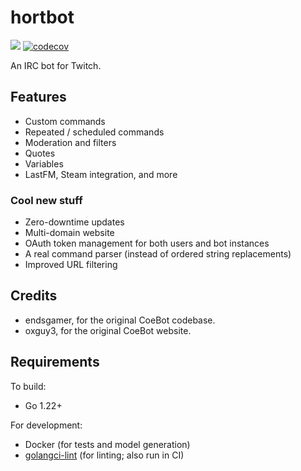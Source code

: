 # hortbot

[![](https://github.com/hortbot/hortbot/workflows/CI/badge.svg?branch=master)](https://github.com/hortbot/hortbot/actions?query=workflow%3ACI+branch%3Amaster)
[![codecov](https://codecov.io/gh/hortbot/hortbot/branch/master/graph/badge.svg)](https://codecov.io/gh/hortbot/hortbot)

An IRC bot for Twitch.

## Features

-   Custom commands
-   Repeated / scheduled commands
-   Moderation and filters
-   Quotes
-   Variables
-   LastFM, Steam integration, and more

### Cool new stuff

-   Zero-downtime updates
-   Multi-domain website
-   OAuth token management for both users and bot instances
-   A real command parser (instead of ordered string replacements)
-   Improved URL filtering

## Credits

-   endsgamer, for the original CoeBot codebase.
-   oxguy3, for the original CoeBot website.

## Requirements

To build:

-   Go 1.22+

For development:

-   Docker (for tests and model generation)
-   [golangci-lint](https://github.com/golangci/golangci-lint) (for linting; also run in CI)
